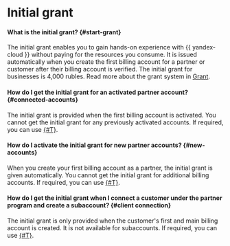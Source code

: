 # Initial grant

#### What is the initial grant? {#start-grant}


The initial grant enables you to gain hands-on experience with {{ yandex-cloud }} without paying for the resources you consume. It is issued automatically when you create the first billing account for a partner or customer after their billing account is verified. The initial grant for businesses is 4,000 rubles. Read more about the grant system in [Grant](../../billing/concepts/bonus-account.md).



#### How do I get the initial grant for an activated partner account? {#connected-accounts}

The initial grant is provided when the first billing account is activated. You cannot get the initial grant for any previously activated accounts. If required, you can use [{#T}](../../partner/qa/additional-grants.md).

#### How do I activate the initial grant for new partner accounts? {#new-accounts}

When you create your first billing account as a partner, the initial grant is given automatically. You cannot get the initial grant for additional billing accounts. If required, you can use [{#T}](../../partner/qa/additional-grants.md).

#### How do I get the initial grant when I connect a customer under the partner program and create a subaccount? {#client connection}

The initial grant is only provided when the customer's first and main billing account is created. It is not available for subaccounts. If required, you can use [{#T}](../../partner/qa/additional-grants.md).

